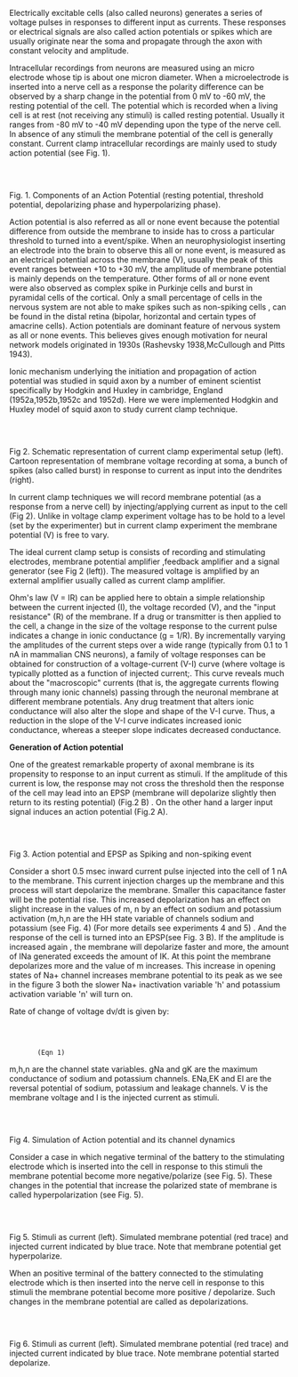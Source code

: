 Electrically excitable cells (also called neurons) generates a series of voltage pulses in responses to different input as currents. These responses or electrical signals are also called action potentials or spikes which are usually originate near the soma and propagate through the axon with constant velocity and amplitude.


Intracellular recordings from neurons are measured using an micro electrode whose tip is about one micron diameter. When a microelectrode is inserted into a nerve cell as a response the polarity difference can be observed by a sharp change in the potential from 0 mV to -60 mV, the resting potential of the cell. The potential which is recorded when a living cell is at rest (not receiving any stimuli) is called resting potential. Usually it ranges from -80 mV to -40 mV depending upon the type of the nerve cell. In absence of any stimuli the membrane potential of the cell is generally constant. Current clamp intracellular recordings are mainly used to study action potential (see Fig. 1).
 
 
 
&nbsp;
<center><img src="images/c1.jpg" title="" /></center> 

Fig. 1. Components of an Action Potential (resting potential, threshold potential, depolarizing phase and hyperpolarizing phase).

 

 

Action potential is also referred as all or none event because the potential difference from outside the membrane to inside has to cross a particular threshold to turned into a event/spike. When an neurophysiologist inserting an electrode into the brain to observe this all or none event, is measured as an electrical potential across the membrane (V), usually the peak of this event ranges between +10 to +30 mV, the amplitude of  membrane potential is mainly depends on the temperature. Other forms of all or none event were also observed as complex spike in Purkinje cells and burst in pyramidal cells of the cortical. Only a small percentage of cells in the nervous system are not able to make spikes such as non-spiking cells , can be found in the distal retina (bipolar, horizontal and certain types of amacrine cells). Action potentials are dominant feature of nervous system as all or none events. This believes gives enough motivation for neural network models originated in 1930s (Rashevsky 1938,McCullough and Pitts 1943). 

 

Ionic mechanism underlying the initiation and propagation of action potential was studied in squid axon by a number of  eminent scientist specifically by Hodgkin and Huxley in cambridge, England (1952a,1952b,1952c and 1952d). Here we were implemented Hodgkin and Huxley model of squid axon to study current clamp technique.
 
  
&nbsp;
<center><img src="images/c2.jpg" title="" /></center> 

 Fig 2. Schematic representation of current clamp experimental setup (left). Cartoon representation of membrane voltage recording at soma, a bunch of spikes (also called burst) in response to current as input into the dendrites (right).

 

 

In current clamp techniques we will record membrane potential (as a response from a nerve cell) by injecting/applying current as input to the cell (Fig 2). Unlike in voltage clamp experiment voltage has to be hold to a level (set by the experimenter) but in current clamp experiment the membrane potential (V) is free to vary.

 

The ideal current clamp setup is consists of recording and stimulating electrodes, membrane potential amplifier ,feedback amplifier and a signal generator (see Fig 2 (left)). The measured voltage is amplified by an external amplifier usually called as current clamp amplifier.

 

Ohm's law (V = IR) can be applied here to obtain a simple relationship between the current injected (I), the voltage recorded (V), and the "input resistance" (R) of the membrane. If a drug or transmitter is then applied to the cell, a change in the size of the voltage response to the current pulse indicates a change in ionic conductance (g = 1/R). By incrementally varying the amplitudes of the current steps over a wide range (typically from 0.1 to 1 nA in mammalian CNS neurons), a family of voltage responses can be obtained for construction of a voltage-current (V-I) curve (where voltage is typically plotted as a function of injected current;. This curve reveals much about the "macroscopic" currents (that is, the aggregate currents flowing through many ionic channels) passing through the neuronal membrane at different membrane potentials. Any drug treatment that alters ionic conductance will also alter the slope and shape of the V-I curve. Thus, a reduction in the slope of the V-I curve indicates increased ionic conductance, whereas a steeper slope indicates decreased conductance.
 

 
**Generation of Action potential**

 

One of the greatest remarkable property of axonal membrane is its propensity to response to an input current as stimuli. If the amplitude of this current is low, the response may not cross the threshold then the response of the cell may lead into an EPSP (membrane will depolarize slightly then return to its resting potential) (Fig.2 B) . On the other hand a larger input signal induces an action potential (Fig.2 A).
 

 
 
&nbsp;
<center><img src="images/c3.jpg" title="" /></center> 
 

Fig 3. Action potential and EPSP as Spiking and non-spiking event

 

 

Consider a short 0.5 msec inward current pulse injected into the cell of 1 nA to the membrane. This current injection charges up the membrane and this process will start depolarize the membrane. Smaller this capacitance faster will be the potential rise. This increased depolarization has an effect on slight increase in the values of m, n by an effect on sodium and potassium activation (m,h,n are the HH state variable of channels sodium and potassium (see Fig. 4) (For more details see experiments 4 and 5) . And the response of the cell is turned into an EPSP(see Fig. 3 B). If the amplitude is increased again , the membrane will depolarize faster and more, the amount of INa generated exceeds the amount of IK. At this point the membrane depolarizes more and the value of m increases. This increase in opening states of Na+ channel increases membrane potential to its peak as we see in the figure 3  both the slower Na+ inactivation variable 'h' and potassium activation variable 'n' will turn on.

 

Rate of change of voltage dv/dt is given by:

  
&nbsp;
<center><img src="images/c4.png" title="" /></center> 

           (Eqn 1) 

 

m,h,n are the channel state variables. gNa and gK are the maximum conductance of sodium and potassium channels. ENa,EK and El are the reversal potential of sodium, potassium and leakage channels. V is the membrane voltage and I is the injected current as stimuli.

 

 
  
&nbsp;
<center><img src="images/c5.jpg" title="" /></center> 


 

 

Fig 4. Simulation of Action potential and its channel dynamics

 

 

Consider a case in which negative terminal of the battery to the stimulating electrode which is inserted into the cell in response to this stimuli the membrane potential become more negative/polarize (see Fig. 5). These changes in the potential that increase the polarized state of membrane is called hyperpolarization (see Fig. 5).

 

  
&nbsp;
<center><img src="images/c6.jpg" title="" /></center> 
 

Fig 5. Stimuli as current (left). Simulated membrane potential (red trace) and injected current indicated by blue trace. Note that membrane potential get hyperpolarize.

 

 

When an positive terminal of the battery connected to the stimulating electrode which is then inserted into the nerve cell in response to this stimuli the membrane potential become more positive / depolarize. Such changes in the membrane potential are called as depolarizations.

 

 
  
&nbsp;
<center><img src="images/c7.jpg" title="" /></center> 

Fig 6. Stimuli as current (left). Simulated membrane potential (red trace) and injected current indicated by blue trace. Note membrane potential started depolarize.
